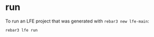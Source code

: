 # run

To run an LFE project that was generated with `rebar3 new lfe-main`:

```shell
rebar3 lfe run
```
